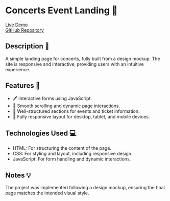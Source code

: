 # Concerts Event Landing 🎵

[Live Demo](https://concerts-event-landing.vercel.app)  
[GitHub Repository](https://github.com/onikaChorba/concerts-event-landing)

## Description 📝
A simple landing page for concerts, fully built from a design mockup. The site is responsive and interactive, providing users with an intuitive experience.

## Features 🚀
- 🖊️ Interactive forms using JavaScript.  
- 🔄 Smooth scrolling and dynamic page interactions.  
- 🎫 Well-structured sections for events and ticket information.  
- 📱 Fully responsive layout for desktop, tablet, and mobile devices.  

## Technologies Used 💻
- HTML: For structuring the content of the page.  
- CSS: For styling and layout, including responsive design.  
- JavaScript: For form handling and dynamic interactions.  

## Notes 💡
The project was implemented following a design mockup, ensuring the final page matches the intended visual style.
